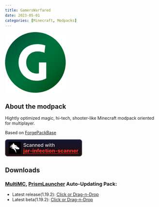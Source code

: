 ```yaml
---
title: GamersWarfared
date: 2023-05-01
categories: [Minecraft, Modpacks]
---
```

<img src="/assets/img/modpacks/GamersWarfared.png" alt="GamersWarfared" width="200"/>

## About the modpack
Hightly optimized magic, hi-tech, shooter-like Minecraft modpack oriented for multiplayer.

Based on [ForgePackBase](/posts/ForgePackBase)

<img alt="Scanned with jar-infection-scanner" height="56" src="/assets/svg/badges/jar-infection-scanner.svg">

## Downloads
### [MultiMC](https://multimc.org/), [PrismLauncher](https://prismlauncher.org/) Auto-Updating Pack:
- Latest release(1.19.2): [Click or Drag-n-Drop](/GamersWarfared/GamersWarfared.zip)
- Latest beta(1.19.2): [Click or Drag-n-Drop](/GamersWarfared/GamersWarfared-Beta.zip)
